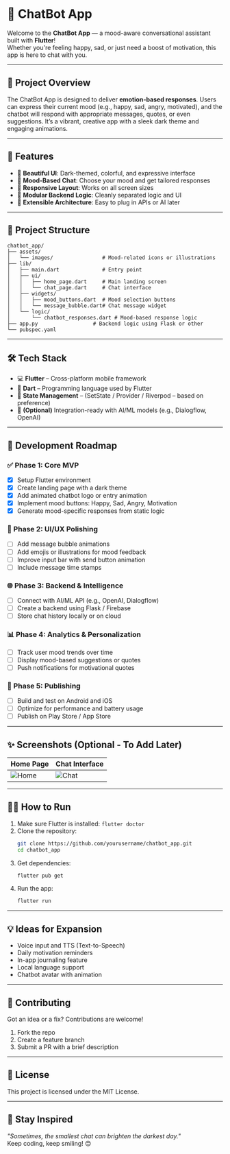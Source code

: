 # 🤖 ChatBot App

Welcome to the **ChatBot App** — a mood-aware conversational assistant built with **Flutter**!  
Whether you're feeling happy, sad, or just need a boost of motivation, this app is here to chat with you.

---

## 🌟 Project Overview

The ChatBot App is designed to deliver **emotion-based responses**. Users can express their current mood (e.g., happy, sad, angry, motivated), and the chatbot will respond with appropriate messages, quotes, or even suggestions. It’s a vibrant, creative app with a sleek dark theme and engaging animations.

---

## 🚀 Features

- 🎨 **Beautiful UI**: Dark-themed, colorful, and expressive interface
- 💬 **Mood-Based Chat**: Choose your mood and get tailored responses
- 📱 **Responsive Layout**: Works on all screen sizes
- 🧠 **Modular Backend Logic**: Cleanly separated logic and UI
- 🔌 **Extensible Architecture**: Easy to plug in APIs or AI later

---

## 📂 Project Structure

```
chatbot_app/
├── assets/
│   └── images/                # Mood-related icons or illustrations
├── lib/
│   ├── main.dart              # Entry point
│   ├── ui/
│   │   ├── home_page.dart     # Main landing screen
│   │   └── chat_page.dart     # Chat interface
│   ├── widgets/
│   │   ├── mood_buttons.dart  # Mood selection buttons
│   │   └── message_bubble.dart# Chat message widget
│   └── logic/
│       └── chatbot_responses.dart # Mood-based response logic
├── app.py                  # Backend logic using Flask or other
└── pubspec.yaml
```

---

## 🛠️ Tech Stack

- 💻 **Flutter** – Cross-platform mobile framework
- 🎨 **Dart** – Programming language used by Flutter
- 🧱 **State Management** – (SetState / Provider / Riverpod – based on preference)
- 🔮 **(Optional)** Integration-ready with AI/ML models (e.g., Dialogflow, OpenAI)

---

## 🧭 Development Roadmap

### ✅ Phase 1: Core MVP
- [x] Setup Flutter environment
- [x] Create landing page with a dark theme
- [x] Add animated chatbot logo or entry animation
- [x] Implement mood buttons: Happy, Sad, Angry, Motivation
- [x] Generate mood-specific responses from static logic

### 🔄 Phase 2: UI/UX Polishing
- [ ] Add message bubble animations
- [ ] Add emojis or illustrations for mood feedback
- [ ] Improve input bar with send button animation
- [ ] Include message time stamps

### 🌐 Phase 3: Backend & Intelligence
- [ ] Connect with AI/ML API (e.g., OpenAI, Dialogflow)
- [ ] Create a backend using Flask / Firebase
- [ ] Store chat history locally or on cloud

### 📊 Phase 4: Analytics & Personalization
- [ ] Track user mood trends over time
- [ ] Display mood-based suggestions or quotes
- [ ] Push notifications for motivational quotes

### 📱 Phase 5: Publishing
- [ ] Build and test on Android and iOS
- [ ] Optimize for performance and battery usage
- [ ] Publish on Play Store / App Store

---

## ✨ Screenshots (Optional - To Add Later)

| Home Page | Chat Interface |
|-----------|----------------|
| ![Home](assets/screenshots/home.png) | ![Chat](assets/screenshots/chat.png) |

---

## 👩‍💻 How to Run

1. Make sure Flutter is installed: `flutter doctor`
2. Clone the repository:
   ```bash
   git clone https://github.com/yourusername/chatbot_app.git
   cd chatbot_app
   ```
3. Get dependencies:
   ```bash
   flutter pub get
   ```
4. Run the app:
   ```bash
   flutter run
   ```

---

## 💡 Ideas for Expansion

- Voice input and TTS (Text-to-Speech)
- Daily motivation reminders
- In-app journaling feature
- Local language support
- Chatbot avatar with animation

---

## 🤝 Contributing

Got an idea or a fix? Contributions are welcome!
1. Fork the repo
2. Create a feature branch
3. Submit a PR with a brief description

---

## 📄 License

This project is licensed under the MIT License.

---

## 🌈 Stay Inspired

_"Sometimes, the smallest chat can brighten the darkest day."_  
Keep coding, keep smiling! 😊